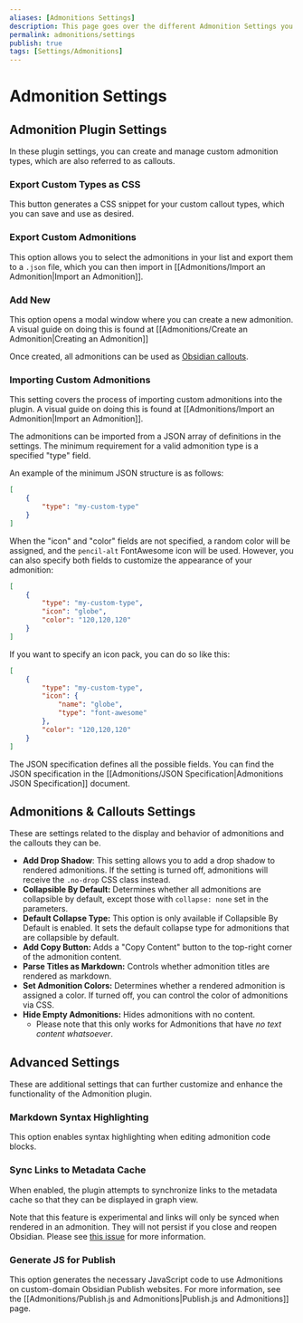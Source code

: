 ```yaml
---
aliases: [Admonitions Settings]
description: This page goes over the different Admonition Settings you may need to change.
permalink: admonitions/settings
publish: true
tags: [Settings/Admonitions]
---
```


# Admonition Settings

## Admonition Plugin Settings

In these plugin settings, you can create and manage custom admonition types, which are also referred to as callouts.

### Export Custom Types as CSS

This button generates a CSS snippet for your custom callout types, which you can save and use as desired.

### Export Custom Admonitions

This option allows you to select the admonitions in your list and export them to a `.json` file, which you can then import in [[Admonitions/Import an Admonition|Import an Admonition]].

### Add New

This option opens a modal window where you can create a new admonition. A visual guide on doing this is found at [[Admonitions/Create an Admonition|Creating an Admonition]]

Once created, all admonitions can be used as [Obsidian callouts](https://help.obsidian.md/Editing+and+formatting/Callouts "Obsidian"). 

### Importing Custom Admonitions

This setting covers the process of importing custom admonitions into the plugin. A visual guide on doing this is found at [[Admonitions/Import an Admonition|Import an Admonition]].

The admonitions can be imported from a JSON array of definitions in the settings. The minimum requirement for a valid admonition type is a specified "type" field. 

An example of the minimum JSON structure is as follows:

```json
[
    {
        "type": "my-custom-type"
    }
]
```

When the "icon" and "color" fields are not specified, a random color will be assigned, and the `pencil-alt` FontAwesome icon will be used. However, you can also specify both fields to customize the appearance of your admonition:

```json
[
    {
        "type": "my-custom-type",
        "icon": "globe",
        "color": "120,120,120"
    }
]
```

If you want to specify an icon pack, you can do so like this:

```json
[
    {
        "type": "my-custom-type",
        "icon": {
            "name": "globe",
            "type": "font-awesome"
        },
        "color": "120,120,120"
    }
]
```

The JSON specification defines all the possible fields. You can find the JSON specification in the [[Admonitions/JSON Specification|Admonitions JSON Specification]] document.

## Admonitions & Callouts Settings

These are settings related to the display and behavior of admonitions and the callouts they can be.

-  **Add Drop Shadow**: This setting allows you to add a drop shadow to rendered admonitions. If the setting is turned off, admonitions will receive the `.no-drop` CSS class instead.
-   **Collapsible By Default:** Determines whether all admonitions are collapsible by default, except those with `collapse: none` set in the parameters.
-   **Default Collapse Type:** This option is only available if Collapsible By Default is enabled. It sets the default collapse type for admonitions that are collapsible by default.
-   **Add Copy Button:** Adds a "Copy Content" button to the top-right corner of the admonition content.
-   **Parse Titles as Markdown:** Controls whether admonition titles are rendered as markdown.
-   **Set Admonition Colors:** Determines whether a rendered admonition is assigned a color. If turned off, you can control the color of admonitions via CSS.
-   **Hide Empty Admonitions:** Hides admonitions with no content.
	- Please note that this only works for Admonitions that have *no text content whatsoever*.

## Advanced Settings

These are additional settings that can further customize and enhance the functionality of the Admonition plugin.

### Markdown Syntax Highlighting

This option enables syntax highlighting when editing admonition code blocks.

### Sync Links to Metadata Cache

When enabled, the plugin attempts to synchronize links to the metadata cache so that they can be displayed in graph view.

Note that this feature is experimental and links will only be synced when rendered in an admonition. They will not persist if you close and reopen Obsidian. Please see [this issue](https://github.com/valentine195/obsidian-admonition/issues/144) for more information.

### Generate JS for Publish

This option generates the necessary JavaScript code to use Admonitions on custom-domain Obsidian Publish websites. For more information, see the [[Admonitions/Publish.js and Admonitions|Publish.js and Admonitions]] page.

